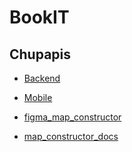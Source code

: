 # BookIT

## Chupapis

- [Backend](https://gitlab.prodcontest.ru/team-25/test)
- [Mobile](https://gitlab.prodcontest.ru/team-25/androidapp)


- [figma_map_constructor](https://www.figma.com/design/lE6JzOzDyb80DVfxGqFSa1/Untitled?t=1tExZ75ARptmtpqd-1)
- [map_constructor_docs](https://docs.google.com/document/d/1VdwqSz7wZOreIAn5jaFXGM3RWYyd_cht3iRBPgQFkfk/edit?usp=sharing)
